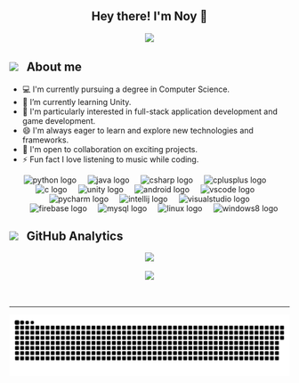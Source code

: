 <h2 align="center"> Hey there! I'm Noy 👋 </h2>

<p align='center'>
  <img src= 'https://capsule-render.vercel.app/api?type=rect&color=gradient&height=2.5'/>
</p>



## <img src="https://media2.giphy.com/media/z9vxfIMzxbTaGwBkc5/giphy_s.gif?cid=ecf05e47cjnt33447pqnhksb17ve7x5zi6bsr2dagkvtdyvh&rid=giphy_s.gif&ct=s" width="40"> &nbsp; **About me**

- 💻 I'm currently pursuing a degree in Computer Science.
- 🌱 I’m currently learning Unity.
- 🌟 I'm particularly interested in full-stack application development and game development.
- 😄 I'm always eager to learn and explore new technologies and frameworks.
- 🤝 I'm open to collaboration on exciting projects.
- ⚡ Fun fact I love listening to music while coding.

<div align="center">
  <img src="https://cdn.jsdelivr.net/gh/devicons/devicon/icons/python/python-original.svg" height="40" alt="python logo"  />
  <img width="12" />
  <img src="https://cdn.jsdelivr.net/gh/devicons/devicon/icons/java/java-original.svg" height="40" alt="java logo"  />
  <img width="12" />
  <img src="https://cdn.jsdelivr.net/gh/devicons/devicon/icons/csharp/csharp-original.svg" height="40" alt="csharp logo"  />
  <img width="12" />
  <img src="https://cdn.jsdelivr.net/gh/devicons/devicon/icons/cplusplus/cplusplus-original.svg" height="40" alt="cplusplus logo"  />
  <img width="12" />
  <img src="https://cdn.jsdelivr.net/gh/devicons/devicon/icons/c/c-original.svg" height="40" alt="c logo"  />
  <img width="12" />
  <img src="https://cdn.jsdelivr.net/gh/devicons/devicon/icons/unity/unity-original.svg" height="40" alt="unity logo"  />
  <img width="12" />
  <img src="https://cdn.jsdelivr.net/gh/devicons/devicon/icons/android/android-original.svg" height="40" alt="android logo"  />
  <img width="12" />
  <img src="https://cdn.jsdelivr.net/gh/devicons/devicon/icons/vscode/vscode-original.svg" height="40" alt="vscode logo"  />
  <img width="12" />
  <img src="https://cdn.jsdelivr.net/gh/devicons/devicon/icons/pycharm/pycharm-original.svg" height="40" alt="pycharm logo"  />
  <img width="12" />
  <img src="https://cdn.jsdelivr.net/gh/devicons/devicon/icons/intellij/intellij-original.svg" height="40" alt="intellij logo"  />
  <img width="12" />
  <img src="https://cdn.jsdelivr.net/gh/devicons/devicon/icons/visualstudio/visualstudio-plain.svg" height="40" alt="visualstudio logo"  />
</div>

<div align="center">
  <img width="12" />
  <img src="https://cdn.jsdelivr.net/gh/devicons/devicon/icons/firebase/firebase-plain.svg" height="40" alt="firebase logo"  />
  <img width="12" />
  <img src="https://cdn.jsdelivr.net/gh/devicons/devicon/icons/mysql/mysql-original.svg" height="40" alt="mysql logo"  />
  <img width="12" />
  <img src="https://cdn.jsdelivr.net/gh/devicons/devicon/icons/linux/linux-original.svg" height="40" alt="linux logo"  />
  <img width="12" />
  <img src="https://cdn.jsdelivr.net/gh/devicons/devicon/icons/windows8/windows8-original.svg" height="40" alt="windows8 logo"  />
</div>

###


## <img src="https://media0.giphy.com/media/YZuPLv7YPBzBRXuWnf/giphy.gif?cid=ecf05e47b1vr1pwvpcs8wfyoilhcn8g0nj1jyqo13mhb5dcg&rid=giphy.gif&ct=s" width="40"> &nbsp; **GitHub Analytics**

<p align="center">
<a href="https://github.com/noy-dayan">
  <img height="156em" src="https://github-readme-stats-abhishek-00.vercel.app/api/top-langs/?username=noy-dayan&layout=compact&langs_count=8&theme=dark"/>
</a>
</p>

<p align="center">
 <img height="160em" src="https://github-readme-streak-stats.herokuapp.com/?user=noy-dayan&theme=dark&hide_border=false"/>
</p>

<br/>
<hr/>

<p align="center">
<picture>
  <source media="(prefers-color-scheme: dark)" srcset="https://raw.githubusercontent.com/abhishek-00/Abhishek-00/output/github-contribution-grid-snake-dark.svg">
  <source media="(prefers-color-scheme: light)" srcset="https://raw.githubusercontent.com/Abhishek-00/Abhishek-00/output/github-contribution-grid-snake.svg">
 
 <img alt="github contribution grid snake animation" src="https://raw.githubusercontent.com/abhishek-00/Abhishek-00/output/github-contribution-grid-snake-dark.svg">


</picture>
 
</p>
<br/>

<!--
**noy-dayan/noy-dayan** is a ✨ _special_ ✨ repository because its `README.md` (this file) appears on your GitHub profile.

Here are some ideas to get you started:

- 🔭 I’m currently working on ...
- 🌱 I’m currently learning ...
- 👯 I’m looking to collaborate on ...
- 🤔 I’m looking for help with ...
- 💬 Ask me about ...
- 📫 How to reach me: ...
- 😄 Pronouns: ...
- ⚡ Fun fact: ...
-->
